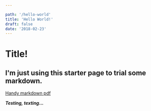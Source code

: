 ```yaml
---

path: '/hello-world'
title: 'Hello World!'
draft: false
date: '2018-02-23'
---
```


# Title!

## I'm just using this starter page to trial some markdown.

[Handy markdown pdf](https://guides.github.com/pdfs/markdown-cheatsheet-online.pdf)

**_Testing, texting..._**
